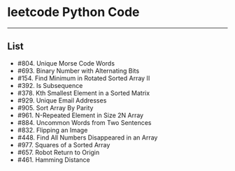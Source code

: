 # leetcode Python Code
-------
## List

- #804. Unique Morse Code Words
- #693. Binary Number with Alternating Bits
- #154. Find Minimum in Rotated Sorted Array II
- #392. Is Subsequence
- #378. Kth Smallest Element in a Sorted Matrix
- #929. Unique Email Addresses
- #905. Sort Array By Parity
- #961. N-Repeated Element in Size 2N Array
- #884. Uncommon Words from Two Sentences
- #832. Flipping an Image
- #448. Find All Numbers Disappeared in an Array
- #977. Squares of a Sorted Array
- #657. Robot Return to Origin
- #461. Hamming Distance